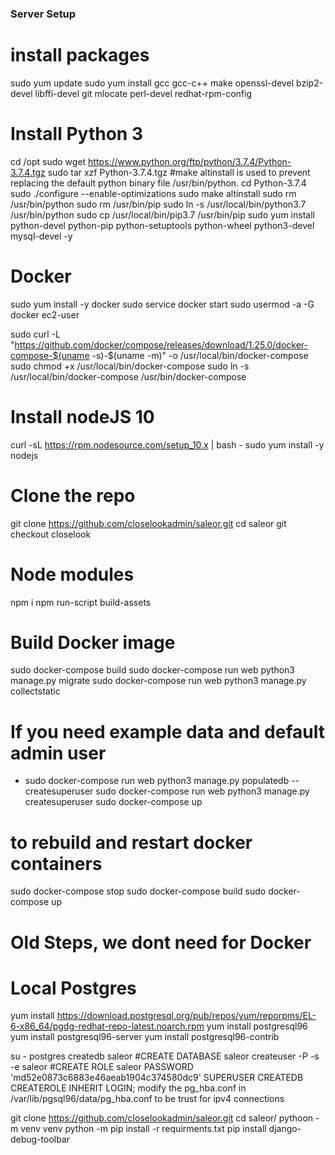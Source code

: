 ### Server Setup

# install packages
sudo yum update
sudo yum install gcc gcc-c++ make openssl-devel bzip2-devel libffi-devel git mlocate perl-devel redhat-rpm-config


# Install Python 3
cd /opt
sudo wget https://www.python.org/ftp/python/3.7.4/Python-3.7.4.tgz
sudo tar xzf Python-3.7.4.tgz
#make altinstall is used to prevent replacing the default python binary file /usr/bin/python.
cd Python-3.7.4
sudo ./configure --enable-optimizations
sudo make altinstall
sudo rm /usr/bin/python
sudo rm /usr/bin/pip
sudo ln -s /usr/local/bin/python3.7 /usr/bin/python
sudo cp /usr/local/bin/pip3.7 /usr/bin/pip
sudo yum install python-devel python-pip python-setuptools python-wheel python3-devel mysql-devel -y


# Docker
sudo yum install -y docker
sudo service docker start
sudo usermod -a -G docker ec2-user

sudo curl -L "https://github.com/docker/compose/releases/download/1.25.0/docker-compose-$(uname -s)-$(uname -m)" -o /usr/local/bin/docker-compose
sudo chmod +x /usr/local/bin/docker-compose
sudo ln -s /usr/local/bin/docker-compose /usr/bin/docker-compose


# Install nodeJS 10
curl -sL https://rpm.nodesource.com/setup_10.x | bash -
sudo yum install -y nodejs


# Clone the repo
git clone https://github.com/closelookadmin/saleor.git
cd saleor
git checkout closelook


# Node modules 
npm i
npm run-script build-assets

# Build Docker image
sudo docker-compose build
sudo docker-compose run web python3 manage.py migrate
sudo docker-compose run web python3 manage.py collectstatic
# If you need example data and default admin user
- sudo docker-compose run web python3 manage.py populatedb --createsuperuser
sudo docker-compose run web python3 manage.py createsuperuser
sudo docker-compose up





# to rebuild and restart docker containers
sudo docker-compose stop
sudo docker-compose build
sudo docker-compose up


# Old Steps, we dont need for Docker
# Local Postgres
yum install https://download.postgresql.org/pub/repos/yum/reporpms/EL-6-x86_64/pgdg-redhat-repo-latest.noarch.rpm
yum install postgresql96
yum install postgresql96-server
yum install postgresql96-contrib

su - postgres
createdb saleor
#CREATE DATABASE saleor
createuser -P -s -e saleor
#CREATE ROLE saleor PASSWORD 'md52e0873c6883e46aeab1904c374580dc9' SUPERUSER CREATEDB CREATEROLE INHERIT LOGIN;
modify the pg_hba.conf in /var/lib/pgsql96/data/pg_hba.conf to be trust for ipv4 connections


git clone https://github.com/closelookadmin/saleor.git
cd saleor/
pythoon -m venv venv
python -m pip install -r requirments.txt
pip install django-debug-toolbar